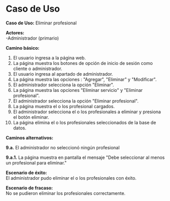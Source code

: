 # Caso de Uso

**Caso de Uso:** Eliminar profesional

**Actores:**   
\-Administrador (primario)


**Camino básico:** 

1. El usuario ingresa a la página web. 
2. La página muestra los botones de opción de inicio de sesión como cliente o administrador.
3. El usuario ingresa al apartado de administrador.
4. La página muestra las opciones : "Agregar", "Eliminar" y "Modificar".
5. El administrador selecciona la opción "Eliminar".
6. La página muestra las opciones "Eliminar servicio" y "Eliminar profesional".
7. El administrador selecciona la opción "Eliminar profesional".
8. La página muestra el o los profesional cargados.
9. El administrador selecciona el o los profesionales a eliminar y presiona el botón eliminar.
10. La página elimina el o los profesionales seleccionados de la base de datos.
    

**Caminos alternativos:** 

**9.a.** El administrador no seleccionó ningún profesional

**9.a.1.** La página muestra en pantalla el mensaje "Debe seleccionar al menos un profesional para eliminar."

**Escenario de éxito:**   
El administrador pudo eliminar el o los profesionales con éxito.

**Escenario de fracaso:**  
No se pudieron eliminar los profesionales correctamente.

